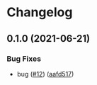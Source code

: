 # Changelog

## 0.1.0 (2021-06-21)


### Bug Fixes

* bug ([#12](https://www.github.com/noslouch/workflow-debug/issues/12)) ([aafd517](https://www.github.com/noslouch/workflow-debug/commit/aafd517d5ea3dd6444e144843c63e3b42a179520))

